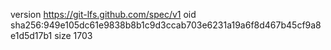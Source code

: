 version https://git-lfs.github.com/spec/v1
oid sha256:949e105dc61e9838b8b1c9d3ccab703e6231a19a6f8d467b45cf9a8e1d5d17b1
size 1703
